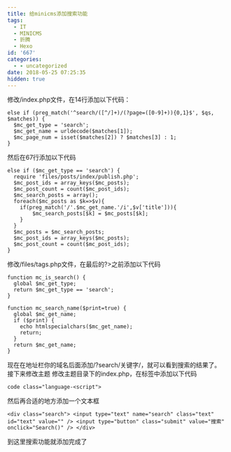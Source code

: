 ```yaml
---
title: 给minicms添加搜索功能
tags:
  - IT
  - MINICMS
  - 折腾
  - Hexo
id: '667'
categories:
  - - uncategorized
date: 2018-05-25 07:25:35
hidden: true
---
```


修改/index.php文件，在14行添加以下代码：
<!-- more -->
```
else if (preg_match('^search/([^/]+)/(?page=([0-9]+)){0,1}$', $qs, $matches)) {
  $mc_get_type = 'search';
  $mc_get_name = urldecode($matches[1]);
  $mc_page_num = isset($matches[2]) ? $matches[3] : 1;
}
```

然后在67行添加以下代码

```
else if ($mc_get_type == 'search') {
  require 'files/posts/index/publish.php';
  $mc_post_ids = array_keys($mc_posts);
  $mc_post_count = count($mc_post_ids);
  $mc_search_posts = array();
  foreach($mc_posts as $k=>$v){
    if(preg_match('/'.$mc_get_name.'/i',$v['title'])){
        $mc_search_posts[$k] = $mc_posts[$k];
    }
  }
  $mc_posts = $mc_search_posts;
  $mc_post_ids = array_keys($mc_posts);
  $mc_post_count = count($mc_post_ids);
}
```

修改/files/tags.php文件，在最后的?>之前添加以下代码

```
function mc_is_search() {
  global $mc_get_type;
  return $mc_get_type == 'search';
}

function mc_search_name($print=true) {
  global $mc_get_name;
  if ($print) {
    echo htmlspecialchars($mc_get_name);
    return;
  }
  return $mc_get_name;
}
```

现在在地址栏你的域名后面添加/?search/关键字/，就可以看到搜索的结果了。 接下来修改主题 修改主题目录下的index.php，在标签中添加以下代码

```
code class="language-<script">
```

然后再合适的地方添加一个文本框

```
<div class="search"> <input type="text" name="search" class="text" id="text" value="" /> <input type="button" class="submit" value="搜索" onclick="Search()" /> </div>
```

到这里搜索功能就添加完成了